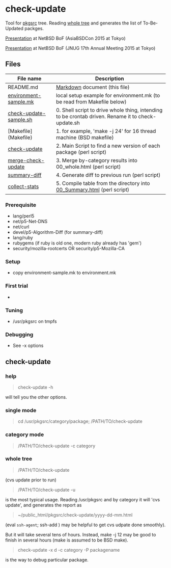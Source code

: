 # check-update

Tool for [pkgsrc](http://www.netbsd.org/docs/software/packages.html)
tree. Reading [whole tree](http://cvsweb.netbsd.org/bsdweb.cgi/pkgsrc/)
and generates the list of To-Be-Updated packges.

[Presentation](http://www.ki.nu/~makoto/mef/20150313/)
at NetBSD BoF (AsiaBSDCon 2015 at Tokyo)

[Presentation](http://www.ki.nu/~makoto/mef/20150711/)
at NetBSD BoF (JNUG 17th Annual Meeting 2015 at Tokyo)

## Files

File name  | Description
---------- | -------------
README.md	      |   [Markdown](https://help.github.com/articles/markdown-basics/) document  (this file)
[environment-sample.mk](environment-sample.mk) |  local setup example for environment.mk (to be read from Makefile below)
[check-update-sample.sh](check-update-sample.sh)| 0. Shell script to drive whole thing, intending to be crontab driven. Rename it to check-update.sh
[Makefile]          (Makefile)           | 1. for example,  'make -j 24' for 16 thread machine (BSD makefile)
[check-update](check-update)             | 2. Main Script to find a new version of each package  (perl script) 
[merge-check-update](merge-check-update) | 3. Merge by-category results into 00_whole.html  (perl script) 
[summary-diff](summary-diff)             | 4. Generate diff to previous run (perl script)
[collect-stats](collect-stats)	         | 5. Compile table from the directory into [00_Summary.html](http://www.ki.nu/~makoto/pkgsrc/check-update/00_Summary.html)  (perl script) 

### Prerequisite
  - lang/perl5
  - net/p5-Net-DNS
  - net/curl
  - devel/p5-Algorithm-Diff (for summary-diff)
  - lang/ruby
  - rubygems (if ruby is old one, modern ruby already has 'gem')
  - security/mozilla-rootcerts OR security/p5-Mozilla-CA
  
### Setup
  - copy environment-sample.mk to environment.mk

### First trial
  - 

### Tuning
  - /usr/pkgsrc on tmpfs

### Debugging
  - See -x options


## check-update
### help
>  check-update -h

will tell you the other options.

### single mode

> cd /usr/pkgsrc/category/package; /PATH/TO/check-update

### category mode

> /PATH/TO/check-update -c category

### whole tree

> /PATH/TO/check-update

(cvs update prior to run)

> /PATH/TO/check-update -u

is the most typical usage. Reading /usr/pkgsrc and by category
it will 'cvs update', and generates the report as

>  ~/public_html/pkgsrc/check-update/yyyy-dd-mm.html

(eval `ssh-agent`; ssh-add ) may be helpful to get
cvs udpate done smoothly).

But it will take several tens of hours.
Instead, make -j 12 may be good to finish in several hours
(make is assumed to be BSD make).

>  check-update -x d -c category -P packagename

is the way to debug particular package.
